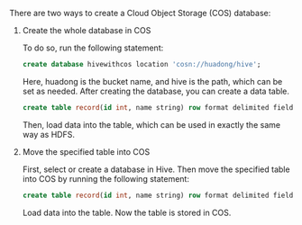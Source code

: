 There are two ways to create a Cloud Object Storage (COS) database:

1. Create the whole database in COS

    To do so, run the following statement:
    ``` sql
    create database hivewithcos location 'cosn://huadong/hive';
    ```
    Here, huadong is the bucket name, and hive is the path, which can be set as needed. After creating the database, you can create a data table.

    ``` sql
    create table record(id int, name string) row format delimited fields terminated by ',' stored as textfile;
    ```

    Then, load data into the table, which can be used in exactly the same way as HDFS.

2. Move the specified table into COS

    First, select or create a database in Hive. Then move the specified table into COS by running the following statement:

    ``` sql
    create table record(id int, name string) row format delimited fields terminated by ',' stored as textfile location 'cosn://huadong/hive/cos';
    ```

    Load data into the table. Now the table is stored in COS.

